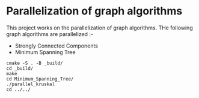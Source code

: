 # Parallelization of graph algorithms

This project works on the parallelization of graph algorithms. THe following graph algorithms are parallelized :-
- Strongly Connected Components
- Minimum Spanning Tree 

```
cmake -S . -B _build/
cd _build/
make
cd Minimum_Spanning_Tree/
./parallel_kruskal 
cd ../../

```